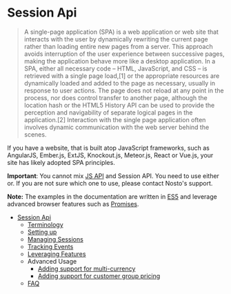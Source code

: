 # Session Api

> A single-page application \(SPA\) is a web application or web site that interacts with the user by dynamically rewriting the current page rather than loading entire new pages from a server. This approach avoids interruption of the user experience between successive pages, making the application behave more like a desktop application. In a SPA, either all necessary code – HTML, JavaScript, and CSS – is retrieved with a single page load,\[1\] or the appropriate resources are dynamically loaded and added to the page as necessary, usually in response to user actions. The page does not reload at any point in the process, nor does control transfer to another page, although the location hash or the HTML5 History API can be used to provide the perception and navigability of separate logical pages in the application.\[2\] Interaction with the single page application often involves dynamic communication with the web server behind the scenes.

If you have a website, that is built atop JavaScript frameworks, such as AngularJS, Ember.js, ExtJS, Knockout.js, Meteor.js, React or Vue.js, your site has likely adopted SPA principles.

**Important**: You cannot mix [JS API](../../js-api/js-apis/) and Session API. You need to use either or. If you are not sure which one to use, please contact Nosto's support.

**Note:** The examples in the documentation are written in [ES5](https://www.ecma-international.org/ecma-262/5.1/) and leverage advanced browser features such as [Promises](https://developer.mozilla.org/en-US/docs/Web/JavaScript/Reference/Global_Objects/Promise).

* [Session Api](./)
  * [Terminology](session-api-terminology.md)
  * [Setting up](spa-basics-setting-up.md)
  * [Managing Sessions](spa-basics-managing-sessions.md)
  * [Tracking Events](spa-basics-tracking-events.md)
  * [Leveraging Features](spa-basics-leveraging-features.md)
  * Advanced Usage
    * [Adding support for multi-currency](advanced-usage/spa-adding-support-for-multi-currency.md)
    * [Adding support for customer group pricing](advanced-usage/spa-adding-support-for-customer-group-pricing.md)
  * [FAQ](spa-faq.md)


